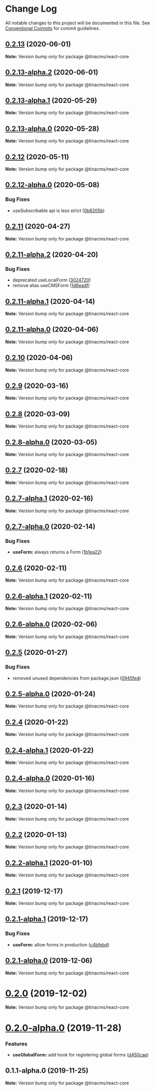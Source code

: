 # Change Log

All notable changes to this project will be documented in this file.
See [Conventional Commits](https://conventionalcommits.org) for commit guidelines.

## [0.2.13](https://github.com/tinacms/tinacms/compare/@tinacms/react-core@0.2.13-alpha.2...@tinacms/react-core@0.2.13) (2020-06-01)

**Note:** Version bump only for package @tinacms/react-core





## [0.2.13-alpha.2](https://github.com/tinacms/tinacms/compare/@tinacms/react-core@0.2.13-alpha.1...@tinacms/react-core@0.2.13-alpha.2) (2020-06-01)

**Note:** Version bump only for package @tinacms/react-core





## [0.2.13-alpha.1](https://github.com/tinacms/tinacms/compare/@tinacms/react-core@0.2.13-alpha.0...@tinacms/react-core@0.2.13-alpha.1) (2020-05-29)

**Note:** Version bump only for package @tinacms/react-core





## [0.2.13-alpha.0](https://github.com/tinacms/tinacms/compare/@tinacms/react-core@0.2.12...@tinacms/react-core@0.2.13-alpha.0) (2020-05-28)

**Note:** Version bump only for package @tinacms/react-core





## [0.2.12](https://github.com/tinacms/tinacms/compare/@tinacms/react-core@0.2.12-alpha.0...@tinacms/react-core@0.2.12) (2020-05-11)

**Note:** Version bump only for package @tinacms/react-core





## [0.2.12-alpha.0](https://github.com/tinacms/tinacms/compare/@tinacms/react-core@0.2.11...@tinacms/react-core@0.2.12-alpha.0) (2020-05-08)


### Bug Fixes

* useSubscribable api is less strict ([0b8205b](https://github.com/tinacms/tinacms/commit/0b8205b))





## [0.2.11](https://github.com/tinacms/tinacms/compare/@tinacms/react-core@0.2.11-alpha.2...@tinacms/react-core@0.2.11) (2020-04-27)

**Note:** Version bump only for package @tinacms/react-core





## [0.2.11-alpha.2](https://github.com/tinacms/tinacms/compare/@tinacms/react-core@0.2.11-alpha.1...@tinacms/react-core@0.2.11-alpha.2) (2020-04-20)


### Bug Fixes

* deprecated useLocalForm ([3024720](https://github.com/tinacms/tinacms/commit/3024720))
* remove alias useCMSForm ([1d6eadf](https://github.com/tinacms/tinacms/commit/1d6eadf))





## [0.2.11-alpha.1](https://github.com/tinacms/tinacms/compare/@tinacms/react-core@0.2.11-alpha.0...@tinacms/react-core@0.2.11-alpha.1) (2020-04-14)

**Note:** Version bump only for package @tinacms/react-core





## [0.2.11-alpha.0](https://github.com/tinacms/tinacms/compare/@tinacms/react-core@0.2.10...@tinacms/react-core@0.2.11-alpha.0) (2020-04-06)

**Note:** Version bump only for package @tinacms/react-core





## [0.2.10](https://github.com/tinacms/tinacms/compare/@tinacms/react-core@0.2.9...@tinacms/react-core@0.2.10) (2020-04-06)

**Note:** Version bump only for package @tinacms/react-core





## [0.2.9](https://github.com/tinacms/tinacms/compare/@tinacms/react-core@0.2.8...@tinacms/react-core@0.2.9) (2020-03-16)

**Note:** Version bump only for package @tinacms/react-core





## [0.2.8](https://github.com/tinacms/tinacms/compare/@tinacms/react-core@0.2.8-alpha.0...@tinacms/react-core@0.2.8) (2020-03-09)

**Note:** Version bump only for package @tinacms/react-core

## [0.2.8-alpha.0](https://github.com/tinacms/tinacms/compare/@tinacms/react-core@0.2.7...@tinacms/react-core@0.2.8-alpha.0) (2020-03-05)

**Note:** Version bump only for package @tinacms/react-core

## [0.2.7](https://github.com/tinacms/tinacms/compare/@tinacms/react-core@0.2.7-alpha.1...@tinacms/react-core@0.2.7) (2020-02-18)

**Note:** Version bump only for package @tinacms/react-core

## [0.2.7-alpha.1](https://github.com/tinacms/tinacms/compare/@tinacms/react-core@0.2.7-alpha.0...@tinacms/react-core@0.2.7-alpha.1) (2020-02-16)

**Note:** Version bump only for package @tinacms/react-core

## [0.2.7-alpha.0](https://github.com/tinacms/tinacms/compare/@tinacms/react-core@0.2.6...@tinacms/react-core@0.2.7-alpha.0) (2020-02-14)

### Bug Fixes

- **useForm:** always returns a Form ([1b1ea22](https://github.com/tinacms/tinacms/commit/1b1ea22))

## [0.2.6](https://github.com/tinacms/tinacms/compare/@tinacms/react-core@0.2.6-alpha.1...@tinacms/react-core@0.2.6) (2020-02-11)

**Note:** Version bump only for package @tinacms/react-core

## [0.2.6-alpha.1](https://github.com/tinacms/tinacms/compare/@tinacms/react-core@0.2.6-alpha.0...@tinacms/react-core@0.2.6-alpha.1) (2020-02-11)

**Note:** Version bump only for package @tinacms/react-core

## [0.2.6-alpha.0](https://github.com/tinacms/tinacms/compare/@tinacms/react-core@0.2.5...@tinacms/react-core@0.2.6-alpha.0) (2020-02-06)

**Note:** Version bump only for package @tinacms/react-core

## [0.2.5](https://github.com/tinacms/tinacms/compare/@tinacms/react-core@0.2.5-alpha.0...@tinacms/react-core@0.2.5) (2020-01-27)

### Bug Fixes

- removed unused dependencies from package.json ([0945fed](https://github.com/tinacms/tinacms/commit/0945fed))

## [0.2.5-alpha.0](https://github.com/tinacms/tinacms/compare/@tinacms/react-core@0.2.4...@tinacms/react-core@0.2.5-alpha.0) (2020-01-24)

**Note:** Version bump only for package @tinacms/react-core

## [0.2.4](https://github.com/tinacms/tinacms/compare/@tinacms/react-core@0.2.4-alpha.1...@tinacms/react-core@0.2.4) (2020-01-22)

**Note:** Version bump only for package @tinacms/react-core

## [0.2.4-alpha.1](https://github.com/tinacms/tinacms/compare/@tinacms/react-core@0.2.4-alpha.0...@tinacms/react-core@0.2.4-alpha.1) (2020-01-22)

**Note:** Version bump only for package @tinacms/react-core

## [0.2.4-alpha.0](https://github.com/tinacms/tinacms/compare/@tinacms/react-core@0.2.3...@tinacms/react-core@0.2.4-alpha.0) (2020-01-16)

**Note:** Version bump only for package @tinacms/react-core

## [0.2.3](https://github.com/tinacms/tinacms/compare/@tinacms/react-core@0.2.2...@tinacms/react-core@0.2.3) (2020-01-14)

**Note:** Version bump only for package @tinacms/react-core

## [0.2.2](https://github.com/tinacms/tinacms/compare/@tinacms/react-core@0.2.2-alpha.1...@tinacms/react-core@0.2.2) (2020-01-13)

**Note:** Version bump only for package @tinacms/react-core

## [0.2.2-alpha.1](https://github.com/tinacms/tinacms/compare/@tinacms/react-core@0.2.2-alpha.0...@tinacms/react-core@0.2.2-alpha.1) (2020-01-10)

**Note:** Version bump only for package @tinacms/react-core

## [0.2.1](https://github.com/tinacms/tinacms/compare/@tinacms/react-core@0.2.1-alpha.1...@tinacms/react-core@0.2.1) (2019-12-17)

**Note:** Version bump only for package @tinacms/react-core

## [0.2.1-alpha.1](https://github.com/tinacms/tinacms/compare/@tinacms/react-core@0.2.1-alpha.0...@tinacms/react-core@0.2.1-alpha.1) (2019-12-17)

### Bug Fixes

- **useForm:** allow forms in production ([c4bfebd](https://github.com/tinacms/tinacms/commit/c4bfebd))

## [0.2.1-alpha.0](https://github.com/tinacms/tinacms/compare/@tinacms/react-core@0.2.0...@tinacms/react-core@0.2.1-alpha.0) (2019-12-06)

**Note:** Version bump only for package @tinacms/react-core

# [0.2.0](https://github.com/tinacms/tinacms/compare/@tinacms/react-core@0.2.0-alpha.0...@tinacms/react-core@0.2.0) (2019-12-02)

**Note:** Version bump only for package @tinacms/react-core

# [0.2.0-alpha.0](https://github.com/tinacms/tinacms/compare/@tinacms/react-core@0.1.1-alpha.0...@tinacms/react-core@0.2.0-alpha.0) (2019-11-28)

### Features

- **useGlobalForm:** add hook for registering global forms ([d450cae](https://github.com/tinacms/tinacms/commit/d450cae))

## 0.1.1-alpha.0 (2019-11-25)

**Note:** Version bump only for package @tinacms/react-core
